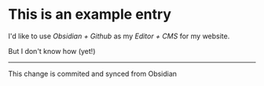 # This is an example entry

I'd like to use *Obsidian + Github* as my *Editor + CMS* for my website.

But I don't know how (yet!)

---

This change is commited and synced from Obsidian
